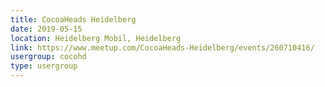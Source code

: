 ```yaml
---
title: CocoaHeads Heidelberg
date: 2019-05-15
location: Heidelberg Mobil, Heidelberg
link: https://www.meetup.com/CocoaHeads-Heidelberg/events/260710416/
usergroup: cocohd
type: usergroup
---
```

